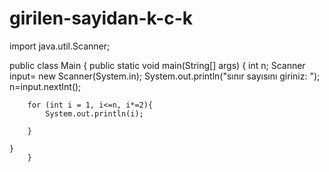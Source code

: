 # girilen-sayidan-k-c-k
import java.util.Scanner;

public class Main {
    public static void main(String[] args) {
        int n;
        Scanner input= new Scanner(System.in);
        System.out.println("sınır sayısını giriniz: ");
        n=input.nextInt();

        for (int i = 1, i<=n, i*=2){
            System.out.println(i);

        }

    }
        }
